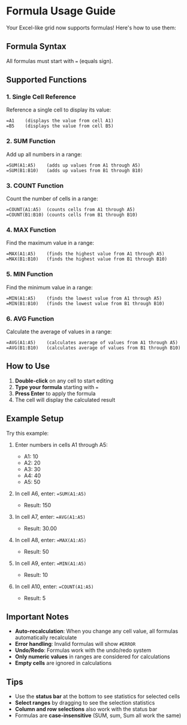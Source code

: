 # Formula Usage Guide

Your Excel-like grid now supports formulas! Here's how to use them:

## Formula Syntax

All formulas must start with `=` (equals sign).

## Supported Functions

### 1. Single Cell Reference
Reference a single cell to display its value:
```
=A1    (displays the value from cell A1)
=B5    (displays the value from cell B5)
```

### 2. SUM Function
Add up all numbers in a range:
```
=SUM(A1:A5)    (adds up values from A1 through A5)
=SUM(B1:B10)   (adds up values from B1 through B10)
```

### 3. COUNT Function
Count the number of cells in a range:
```
=COUNT(A1:A5)  (counts cells from A1 through A5)
=COUNT(B1:B10) (counts cells from B1 through B10)
```

### 4. MAX Function
Find the maximum value in a range:
```
=MAX(A1:A5)    (finds the highest value from A1 through A5)
=MAX(B1:B10)   (finds the highest value from B1 through B10)
```

### 5. MIN Function
Find the minimum value in a range:
```
=MIN(A1:A5)    (finds the lowest value from A1 through A5)
=MIN(B1:B10)   (finds the lowest value from B1 through B10)
```

### 6. AVG Function
Calculate the average of values in a range:
```
=AVG(A1:A5)    (calculates average of values from A1 through A5)
=AVG(B1:B10)   (calculates average of values from B1 through B10)
```

## How to Use

1. **Double-click** on any cell to start editing
2. **Type your formula** starting with `=`
3. **Press Enter** to apply the formula
4. The cell will display the calculated result

## Example Setup

Try this example:

1. Enter numbers in cells A1 through A5:
   - A1: 10
   - A2: 20
   - A3: 30
   - A4: 40
   - A5: 50

2. In cell A6, enter: `=SUM(A1:A5)`
   - Result: 150

3. In cell A7, enter: `=AVG(A1:A5)`
   - Result: 30.00

4. In cell A8, enter: `=MAX(A1:A5)`
   - Result: 50

5. In cell A9, enter: `=MIN(A1:A5)`
   - Result: 10

6. In cell A10, enter: `=COUNT(A1:A5)`
   - Result: 5

## Important Notes

- **Auto-recalculation**: When you change any cell value, all formulas automatically recalculate
- **Error handling**: Invalid formulas will show `#ERROR`
- **Undo/Redo**: Formulas work with the undo/redo system
- **Only numeric values** in ranges are considered for calculations
- **Empty cells** are ignored in calculations

## Tips

- Use the **status bar** at the bottom to see statistics for selected cells
- **Select ranges** by dragging to see the selection statistics
- **Column and row selections** also work with the status bar
- Formulas are **case-insensitive** (SUM, sum, Sum all work the same) 